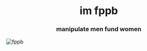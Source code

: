 <h1 align="center">im fppb</h1>
<h3 align="center">manipulate men fund women</h3>

<p align="left"> <img src="https://komarev.com/ghpvc/?username=fppb&label=Profile%20views&color=0e75b6&style=flat" alt="fppb" /> </p>

